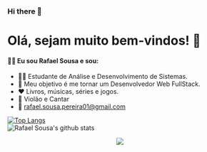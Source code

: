 ### Hi there 👋

<!--
**devrafaelsousa/devrafaelsousa** is a ✨ _special_ ✨ repository because its `README.md` (this file) appears on your GitHub profile.

Here are some ideas to get you started:

- 🔭 I’m currently working on ...
- 🌱 I’m currently learning ...
- 👯 I’m looking to collaborate on ...
- 🤔 I’m looking for help with ...
- 💬 Ask me about ...
- 📫 How to reach me: ...
- 😄 Pronouns: ...
- ⚡ Fun fact: ...
-->

# Olá, sejam muito bem-vindos! 👋
#### :man_technologist: Eu sou Rafael Sousa e sou:

 - :man_student: Estudante de Análise e Desenvolvimento de Sistemas.
 - :rocket: Meu objetivo é me tornar um Desenvolvedor Web FullStack.
 - :heart: Livros, músicas, séries e jogos.
 - :guitar: Violão e Cantar
 - :e-mail: rafael.sousa.pereira01@gmail.com

[![Top Langs](https://github-readme-stats.vercel.app/api/top-langs/?username=devrafaelsousa&hide=powershell)](https://github.com/anuraghazra/github-readme-stats)
<br>
![Rafael Sousa's github stats](https://github-readme-stats.vercel.app/api?username=devrafaelsousa&show_icons=true&theme=dracula)
<p align="center">
<img src="https://visitor-badge.laobi.icu/badge?page_id=devrafaelsousa" id="counter">
</p>
